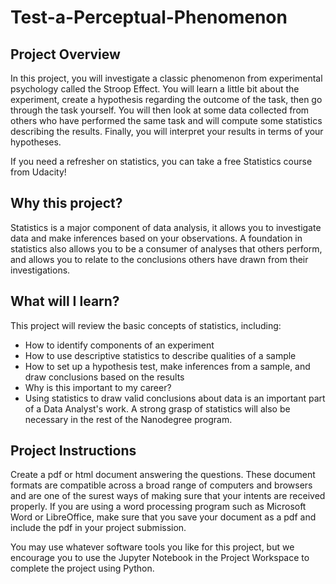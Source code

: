 # Test-a-Perceptual-Phenomenon

## Project Overview

In this project, you will investigate a classic phenomenon from experimental psychology called the Stroop Effect. You will learn a little bit about the experiment, create a hypothesis regarding the outcome of the task, then go through the task yourself. You will then look at some data collected from others who have performed the same task and will compute some statistics describing the results. Finally, you will interpret your results in terms of your hypotheses.

If you need a refresher on statistics, you can take a free Statistics course from Udacity!

## Why this project?

Statistics is a major component of data analysis, it allows you to investigate data and make inferences based on your observations. A foundation in statistics also allows you to be a consumer of analyses that others perform, and allows you to relate to the conclusions others have drawn from their investigations.

## What will I learn?

This project will review the basic concepts of statistics, including:

- How to identify components of an experiment
- How to use descriptive statistics to describe qualities of a sample
- How to set up a hypothesis test, make inferences from a sample, and draw conclusions based on the results
- Why is this important to my career?
- Using statistics to draw valid conclusions about data is an important part of a Data Analyst's work. A strong grasp of statistics will also be necessary in the rest of the Nanodegree program.

## Project Instructions

Create a pdf or html document answering the questions. These document formats are compatible across a broad range of computers and browsers and are one of the surest ways of making sure that your intents are received properly. If you are using a word processing program such as Microsoft Word or LibreOffice, make sure that you save your document as a pdf and include the pdf in your project submission.

You may use whatever software tools you like for this project, but we encourage you to use the Jupyter Notebook in the Project Workspace to complete the project using Python.